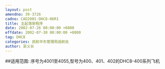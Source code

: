 ```yaml
---
layout: post
amendno: 39-3726
cadno: CAD2001-DHC8-06R1
title: 主起落架程序
date: 2002-07-26 00:00:00 +0800
effdate: 2002-07-30 00:00:00 +0800
tag: DHC8
categories: 民航华东管理局适航处
author: 吴义长
---
```


##适用范围:
序号为4001至4055,型号为400、401、402的DHC8-400系列飞机

